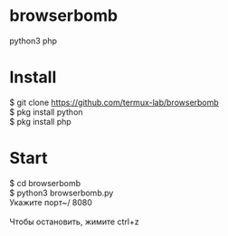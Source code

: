# browserbomb
python3 php
# Install
$ git clone https://github.com/termux-lab/browserbomb <br>
$ pkg install python <br>
$ pkg install php <br>
# Start
$ cd browserbomb <br>
$ python3 browserbomb.py <br>
Укажите порт~/ 8080 <br>
<br>
Чтобы остановить, жимите ctrl+z
